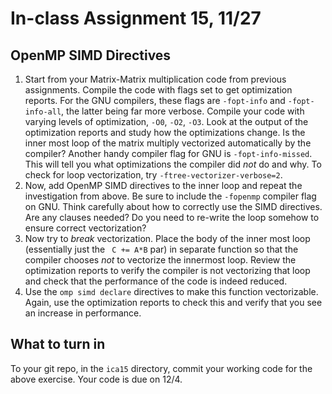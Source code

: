 # In-class Assignment 15, 11/27

## OpenMP SIMD Directives

1. Start from your Matrix-Matrix multiplication code from previous assignments. Compile the code with flags set to get optimization reports. For the GNU compilers, these flags are `-fopt-info` and `-fopt-info-all`, the latter being far more verbose. Compile your code with varying levels of optimization, `-O0`, `-O2`, `-O3`. Look at the output of the optimization reports and study how the optimizations change. Is the inner most loop of the matrix multiply vectorized automatically by the compiler? Another handy compiler flag for GNU is `-fopt-info-missed`. This will tell you what optimizations the compiler did _not_ do and why. To check for loop vectorization, try `-ftree-vectorizer-verbose=2`.
2. Now, add OpenMP SIMD directives to the inner loop and repeat the investigation from above. Be sure to include the `-fopenmp` compiler flag on GNU. Think carefully about how to correctly use the SIMD directives. Are any clauses needed? Do you need to re-write the loop somehow to ensure correct vectorization? 
3. Now try to _break_ vectorization. Place the body of the inner most loop (essentially just the ` C += A*B` par) in separate function so that the compiler chooses _not_ to vectorize the innermost loop. Review the optimization reports to verify the compiler is not vectorizing that loop and check that the performance of the code is indeed reduced. 
4. Use the `omp simd declare` directives to make this function vectorizable. Again, use the optimization reports to check this and verify that you see an increase in performance.

## What to turn in

To your git repo, in the `ica15` directory, commit your working code for the above exercise. Your code is due on 12/4.